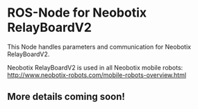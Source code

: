 # ROS-Node for Neobotix RelayBoardV2

This Node handles parameters and communication for Neobotix RelayBoardV2.

Neobotix RelayBoardV2 is used in all Neobotix mobile robots: http://www.neobotix-robots.com/mobile-robots-overview.html 
## More details coming soon!
